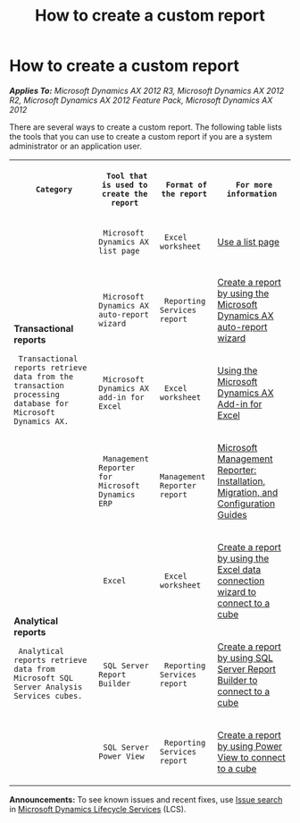 ﻿---
title: How to create a custom report
TOCTitle: How to create a custom report
ms:assetid: b8bca7ab-1b62-4cba-aeed-ecc28b5fc1b8
ms:mtpsurl: https://technet.microsoft.com/en-us/library/Gg232440(v=AX.60)
ms:contentKeyID: 35133456
ms.date: 04/18/2014
mtps_version: v=AX.60
f1_keywords:
- reports
- custom report
---

# How to create a custom report 


_**Applies To:** Microsoft Dynamics AX 2012 R3, Microsoft Dynamics AX 2012 R2, Microsoft Dynamics AX 2012 Feature Pack, Microsoft Dynamics AX 2012_

There are several ways to create a custom report. The following table lists the tools that you can use to create a custom report if you are a system administrator or an application user.

<table xmlns="http://www.w3.org/1999/xhtml">
  <tr>
    <th> <p>
   
	 Category
  </p> </th>
    <th> <p>
   
	 Tool that is used to create the report
  </p> </th>
    <th> <p>
   
	 Format of the report
  </p> </th>
    <th> <p>
   
	 For more information
  </p> </th>
  </tr>
  <tr>
    <td rowspan="4"> <p> <strong>Transactional reports</strong> </p> <p>
   
	 Transactional reports retrieve data from the transaction processing database for Microsoft Dynamics AX.
  </p> <p></p> <p></p> <p></p> </td>
    <td> <p>
   
	 Microsoft Dynamics AX list page
  </p> </td>
    <td> <p>
   
	 Excel worksheet
  </p> </td>
    <td> <p> <a href="use-a-list-page.md" runat="server" xmlns="http://www.w3.org/1999/xhtml">Use a list page</a> </p> </td>
  </tr>
  <tr>
    <td> <p>
   
	 Microsoft Dynamics AX auto-report wizard
  </p> </td>
    <td> <p>
   
	 Reporting Services report
  </p> </td>
    <td> <p> <a href="create-a-report-by-using-the-microsoft-dynamics-ax-auto-report-wizard.md" runat="server" xmlns="http://www.w3.org/1999/xhtml">Create a report by using the Microsoft Dynamics AX auto-report wizard</a> </p> </td>
  </tr>
  <tr>
    <td> <p>
   
	 Microsoft Dynamics AX add-in for Excel
  </p> </td>
    <td> <p>
   
	 Excel worksheet
  </p> </td>
    <td> <p> <a href="using-the-microsoft-dynamics-ax-add-in-for-excel.md" runat="server" xmlns="http://www.w3.org/1999/xhtml">Using the Microsoft Dynamics AX Add-in for Excel</a> </p> </td>
  </tr>
  <tr>
    <td> <p>
   
	 Management Reporter for Microsoft Dynamics ERP
  </p> </td>
    <td> <p>
   
	 Management Reporter report
  </p> </td>
    <td> <p> <a href="http://www.microsoft.com/download/en/details.aspx?id=5916" runat="server">Microsoft Management Reporter: Installation, Migration, and Configuration Guides</a> </p> </td>
  </tr>
  <tr>
    <td rowspan="3"> <p> <strong>Analytical reports</strong> </p> <p>
   
	 Analytical reports retrieve data from Microsoft SQL Server Analysis Services cubes.
  </p> <p></p> <p></p> </td>
    <td> <p>
   
	 Excel
  </p> </td>
    <td> <p>
   
	 Excel worksheet
  </p> </td>
    <td> <p> <a href="create-a-report-by-using-the-excel-data-connection-wizard-to-connect-to-a-cube.md" runat="server" xmlns="http://www.w3.org/1999/xhtml">Create a report by using the Excel data connection wizard to connect to a cube</a> </p> </td>
  </tr>
  <tr>
    <td> <p>
   
	 SQL Server Report Builder
  </p> </td>
    <td> <p>
   
	 Reporting Services report
  </p> </td>
    <td> <p> <a href="create-a-report-by-using-sql-server-report-builder-to-connect-to-a-cube.md" runat="server" xmlns="http://www.w3.org/1999/xhtml">Create a report by using SQL Server Report Builder to connect to a cube</a> </p> </td>
  </tr>
  <tr>
    <td> <p>
   
	 SQL Server Power View
  </p> </td>
    <td> <p>
   
	 Reporting Services report
  </p> </td>
    <td> <p> <a href="create-a-report-by-using-power-view-to-connect-to-a-cube.md" runat="server" xmlns="http://www.w3.org/1999/xhtml">Create a report by using Power View to connect to a cube</a> </p> </td>
  </tr>
</table>

  
**Announcements:** To see known issues and recent fixes, use [Issue search](http://go.microsoft.com/fwlink/?linkid=389258) in [Microsoft Dynamics Lifecycle Services](http://go.microsoft.com/fwlink/?linkid=306505) (LCS).

